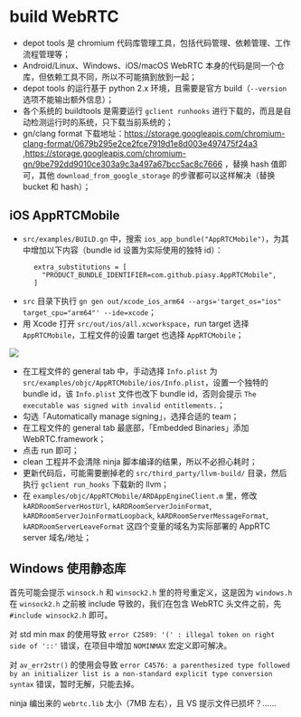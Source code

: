 # build WebRTC

+ depot tools 是 chromium 代码库管理工具，包括代码管理、依赖管理、工作流程管理等；
+ Android/Linux、Windows、iOS/macOS WebRTC 本身的代码是同一个仓库，但依赖工具不同，所以不可能搞到放到一起；
+ depot tools 的运行基于 python 2.x 环境，且需要是官方 build（`--version` 选项不能输出额外信息）；
+ 各个系统的 buildtools 是需要运行 `gclient runhooks` 进行下载的，而且是自动检测运行时的系统，只下载当前系统的；
+ gn/clang format 下载地址：https://storage.googleapis.com/chromium-clang-format/0679b295e2ce2fce7919d1e8d003e497475f24a3 ,https://storage.googleapis.com/chromium-gn/9be792dd9010ce303a9c3a497a67bcc5ac8c7666 ，替换 hash 值即可，其他 `download_from_google_storage` 的步骤都可以这样解决（替换 bucket 和 hash）；

## iOS AppRTCMobile

+ `src/examples/BUILD.gn` 中，搜索 `ios_app_bundle("AppRTCMobile")`，为其中增加以下内容（bundle id 设置为实际使用的独特 id）：

``` gn
      extra_substitutions = [
        "PRODUCT_BUNDLE_IDENTIFIER=com.github.piasy.AppRTCMobile",
      ]
```

+ `src` 目录下执行 `gn gen out/xcode_ios_arm64 --args='target_os="ios" target_cpu="arm64"' --ide=xcode`；
+ 用 Xcode 打开 `src/out/ios/all.xcworkspace`，run target 选择 `AppRTCMobile`，工程文件的设置 target 也选择 `AppRTCMobile`；

![](https://imgs.piasy.com/2018-04-01-apprtc_ios_setup.png)

+ 在工程文件的 general tab 中，手动选择 `Info.plist` 为 `src/examples/objc/AppRTCMobile/ios/Info.plist`，设置一个独特的 bundle id，该 `Info.plist` 文件也改下 bundle id，否则会提示 `The executable was signed with invalid entitlements.`；
+ 勾选「Automatically manage signing」，选择合适的 team；
+ 在工程文件的 general tab 最底部，「Embedded Binaries」添加 WebRTC.framework；
+ 点击 run 即可；
+ clean 工程并不会清除 ninja 脚本编译的结果，所以不必担心耗时；
+ 更新代码后，可能需要删掉老的 `src/third_party/llvm-build/` 目录，然后执行 `gclient run_hooks` 下载新的 llvm；
+ 在 `examples/objc/AppRTCMobile/ARDAppEngineClient.m` 里，修改 `kARDRoomServerHostUrl`, `kARDRoomServerJoinFormat`, `kARDRoomServerJoinFormatLoopback`, `kARDRoomServerMessageFormat`, `kARDRoomServerLeaveFormat` 这四个变量的域名为实际部署的 AppRTC server 域名/地址；

## Windows 使用静态库

首先可能会提示 `winsock.h` 和 `winsock2.h` 里的符号重定义，这是因为 `windows.h` 在 `winsock2.h` 之前被 include 导致的，我们在包含 WebRTC 头文件之前，先 `#include winsock2.h` 即可。

对 std min max 的使用导致 `error C2589: '(' : illegal token on right side of '::'` 错误，在项目中增加 `NOMINMAX` 宏定义即可解决。

对 `av_err2str()` 的使用会导致 `error C4576: a parenthesized type followed by an initializer list is a non-standard explicit type conversion syntax` 错误，暂时无解，只能去掉。

ninja 编出来的 `webrtc.lib` 太小（7MB 左右），且 VS 提示文件已损坏？……
